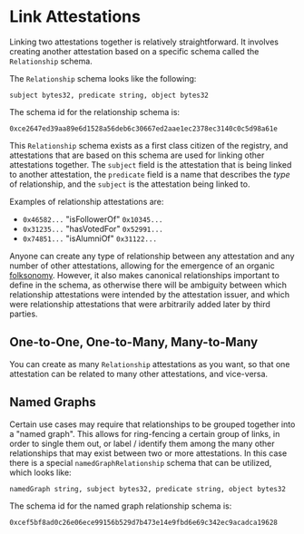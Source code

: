 # Link Attestations

Linking two attestations together is relatively straightforward.  It involves creating another attestation based on a specific schema called the  `Relationship` schema.

The `Relationship` schema looks like the following:

`subject bytes32, predicate string, object bytes32`

The schema id for the relationship schema is:

`0xce2647ed39aa89e6d1528a56deb6c30667ed2aae1ec2378ec3140c0c5d98a61e`

This `Relationship` schema exists as a first class citizen of the registry, and attestations that are based on this schema are used for linking other attestations together.  The `subject` field is the attestation that is being linked to another attestation, the `predicate` field is a name that describes the _type_ of relationship, and the `subject` is the attestation being linked to.

Examples of relationship attestations are:

* `0x46582...` "isFollowerOf" `0x10345...`
* `0x31235...` "hasVotedFor" `0x52991...`
* `0x74851...` "isAlumniOf" `0x31122...`

Anyone can create any type of relationship between any attestation and any number of other attestations, allowing for the emergence of an organic [folksonomy](https://en.wikipedia.org/wiki/Folksonomy).  However, it also makes canonical relationships important to define in the schema, as otherwise there will be ambiguity between which relationship attestations were intended by the attestation issuer, and which were relationship attestations that were arbitrarily added later by third parties.

## One-to-One, One-to-Many, Many-to-Many

You can create as many `Relationship` attestations as you want, so that one attestation can be related to many other attestations, and vice-versa.

## Named Graphs

Certain use cases may require that relationships to be grouped together into a "named graph".  This allows for ring-fencing a certain group of links, in order to single them out, or label / identify them among the many other relationships that may exist between two or more attestations.  In this case there is a special `namedGraphRelationship` schema that can be utilized, which looks like:

`namedGraph string, subject bytes32, predicate string, object bytes32`

The schema id for the named graph relationship schema is:

`0xcef5bf8ad0c26e06ece99156b529d7b473e14e9fbd6e69c342ec9acadca19628`
